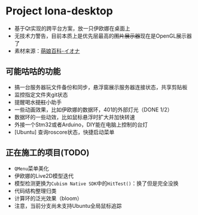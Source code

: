 # Project Iona-desktop
* 基于Qt实现的跨平台方案，放一只伊欧娜在桌面上
* 无技术力警告，目前本质上是优先层最高的~~图片展示器~~现在是OpenGL展示器了
* 素材来源：[萌娘百科-イオナ](https://zh.moegirl.org.cn/%E4%BC%8A%E6%AC%A7%E5%A8%9C)

## 可能咕咕的功能
* 搞一台服务器玩文件备份和同步，悬浮窗展示服务器连接状态，共享剪贴板
* 监控指定文件夹git状态
* 提醒喝水~~提肛~~小助手
* 一些动画效果，比如伊欧娜的数据环，401的外部灯光（DONE 1/2）
* 数据环的一些动效，比如鼠标悬浮时扩大并加快转速
* 外接一个Stm32或者Arduino，DIY能在电脑上控制的台灯
* [Ubuntu] 查询roscore状态，快捷启动菜单
## 正在施工的项目(TODO)
* `QMenu`菜单美化
* 伊欧娜的Live2D模型迭代
* 模型检测更换为`Cubism Native SDK`中的`HitTest()`：换了但是完全没换
* 代码结构整理归类
* 计算环的泛光效果（bloom）
* 注意，当前分支尚未支持Ubuntu全局鼠标追踪
